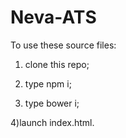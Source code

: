 # Neva-ATS

To use these source files:

1) clone this repo;

2) type npm i;

3) type bower i;

4)launch index.html.
